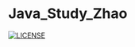 # Java_Study_Zhao


[![LICENSE](https://img.shields.io/badge/license-Anti%20996-blue.svg)](https://github.com/996icu/996.ICU/blob/master/LICENSE)

